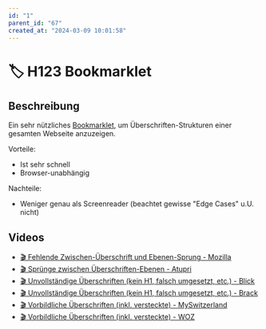 ```yaml
---
id: "1"
parent_id: "67"
created_at: "2024-03-09 10:01:58"
---
```


# 🏷️ H123 Bookmarklet

## Beschreibung

Ein sehr nützliches [Bookmarklet](https://hinderlingvolkart.github.io/h123/), um Überschriften-Strukturen einer gesamten Webseite anzuzeigen.

Vorteile:

- Ist sehr schnell
- Browser-unabhängig

Nachteile:

- Weniger genau als Screenreader (beachtet gewisse "Edge Cases" u.U. nicht)

## Videos

- [🎬 Fehlende Zwischen-Überschrift und Ebenen-Sprung - Mozilla](/videos/fehlende-zwischen-ueberschrift-und-ebenen-sprung-mozilla)
- [🎬 Sprünge zwischen Überschriften-Ebenen - Atupri](/videos/spruenge-zwischen-ueberschriften-ebenen-atupri)
- [🎬 Unvollständige Überschriften (kein H1, falsch umgesetzt, etc.) - Blick](/videos/unvollstaendige-ueberschriften-kein-h1-falsch-umgesetzt-etc-blick)
- [🎬 Unvollständige Überschriften (kein H1, falsch umgesetzt, etc.) - Brack](/videos/unvollstaendige-ueberschriften-kein-h1-falsch-umgesetzt-etc-brack)
- [🎬 Vorbildliche Überschriften (inkl. versteckte) - MySwitzerland](/videos/vorbildliche-ueberschriften-inkl-versteckte-myswitzerland)
- [🎬 Vorbildliche Überschriften (inkl. versteckte) - WOZ](/videos/vorbildliche-ueberschriften-inkl-versteckte-woz)